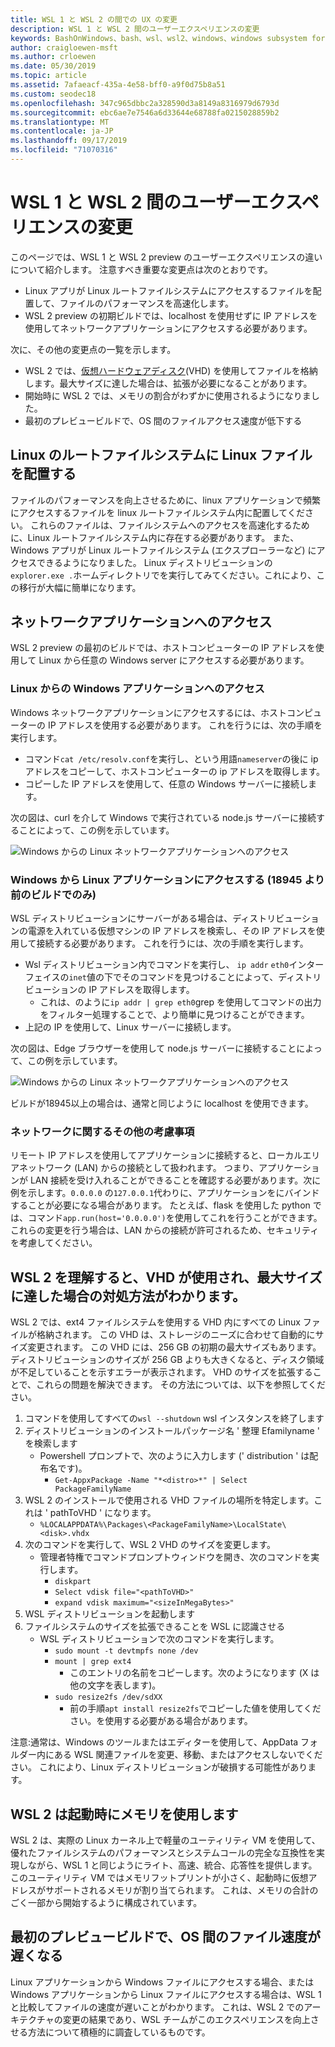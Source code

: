 ```yaml
---
title: WSL 1 と WSL 2 の間での UX の変更
description: WSL 1 と WSL 2 間のユーザーエクスペリエンスの変更
keywords: BashOnWindows、bash、wsl、wsl2、windows、windows subsystem for linux、windowssubsystem、ubuntu、debian、suse、windows 10
author: craigloewen-msft
ms.author: crloewen
ms.date: 05/30/2019
ms.topic: article
ms.assetid: 7afaeacf-435a-4e58-bff0-a9f0d75b8a51
ms.custom: seodec18
ms.openlocfilehash: 347c965dbbc2a328590d3a8149a8316979d6793d
ms.sourcegitcommit: ebc6ae7e7546a6d33644e68788fa0215028859b2
ms.translationtype: MT
ms.contentlocale: ja-JP
ms.lasthandoff: 09/17/2019
ms.locfileid: "71070316"
---
```

# <a name="user-experience-changes-between-wsl-1-and-wsl-2"></a>WSL 1 と WSL 2 間のユーザーエクスペリエンスの変更

このページでは、WSL 1 と WSL 2 preview のユーザーエクスペリエンスの違いについて紹介します。 注意すべき重要な変更点は次のとおりです。

- Linux アプリが Linux ルートファイルシステムにアクセスするファイルを配置して、ファイルのパフォーマンスを高速化します。
- WSL 2 preview の初期ビルドでは、localhost を使用せずに IP アドレスを使用してネットワークアプリケーションにアクセスする必要があります。

次に、その他の変更点の一覧を示します。

- WSL 2 では、[仮想ハードウェアディスク](https://en.wikipedia.org/wiki/VHD_(file_format))(VHD) を使用してファイルを格納します。最大サイズに達した場合は、拡張が必要になることがあります。
- 開始時に WSL 2 では、メモリの割合がわずかに使用されるようになりました。
- 最初のプレビュービルドで、OS 間のファイルアクセス速度が低下する

## <a name="place-your-linux-files-in-your-linux-root-file-system"></a>Linux のルートファイルシステムに Linux ファイルを配置する
ファイルのパフォーマンスを向上させるために、linux アプリケーションで頻繁にアクセスするファイルを linux ルートファイルシステム内に配置してください。 これらのファイルは、ファイルシステムへのアクセスを高速化するために、Linux ルートファイルシステム内に存在する必要があります。 また、Windows アプリが Linux ルートファイルシステム (エクスプローラーなど) にアクセスできるようになりました。 Linux ディストリビューションの`explorer.exe .`ホームディレクトリでを実行してみてください。これにより、この移行が大幅に簡単になります。 

## <a name="accessing-network-applications"></a>ネットワークアプリケーションへのアクセス
WSL 2 preview の最初のビルドでは、ホストコンピューターの IP アドレスを使用して Linux から任意の Windows server にアクセスする必要があります。

### <a name="accessing-windows-applications-from-linux"></a>Linux からの Windows アプリケーションへのアクセス
Windows ネットワークアプリケーションにアクセスするには、ホストコンピューターの IP アドレスを使用する必要があります。 これを行うには、次の手順を実行します。

- コマンド`cat /etc/resolv.conf`を実行し、という用語`nameserver`の後に ip アドレスをコピーして、ホストコンピューターの ip アドレスを取得します。 
- コピーした IP アドレスを使用して、任意の Windows サーバーに接続します。

次の図は、curl を介して Windows で実行されている node.js サーバーに接続することによって、この例を示しています。 

![Windows からの Linux ネットワークアプリケーションへのアクセス](media/wsl2-network-l2w.png)

### <a name="accessing-linux-applications-from-windows-only-in-builds-lower-than-18945"></a>Windows から Linux アプリケーションにアクセスする (18945 より前のビルドでのみ)
WSL ディストリビューションにサーバーがある場合は、ディストリビューションの電源を入れている仮想マシンの IP アドレスを検索し、その IP アドレスを使用して接続する必要があります。 これを行うには、次の手順を実行します。

- Wsl ディストリビューション内でコマンドを実行し、 `ip addr` `eth0`インターフェイスの`inet`値の下でそのコマンドを見つけることによって、ディストリビューションの IP アドレスを取得します。
   - これは、のように`ip addr | grep eth0`grep を使用してコマンドの出力をフィルター処理することで、より簡単に見つけることができます。
- 上記の IP を使用して、Linux サーバーに接続します。

次の図は、Edge ブラウザーを使用して node.js サーバーに接続することによって、この例を示しています。

![Windows からの Linux ネットワークアプリケーションへのアクセス](media/wsl2-network-w2l.jpg)

ビルドが18945以上の場合は、通常と同じように localhost を使用できます。 

### <a name="other-networking-considerations"></a>ネットワークに関するその他の考慮事項

リモート IP アドレスを使用してアプリケーションに接続すると、ローカルエリアネットワーク (LAN) からの接続として扱われます。 つまり、アプリケーションが LAN 接続を受け入れることができることを確認する必要があります。次に例を示します。`0.0.0.0` の`127.0.0.1`代わりに、アプリケーションをにバインドすることが必要になる場合があります。 たとえば、flask を使用した python では、コマンド`app.run(host='0.0.0.0')`を使用してこれを行うことができます。 これらの変更を行う場合は、LAN からの接続が許可されるため、セキュリティを考慮してください。 

## <a name="understanding-wsl-2-uses-a-vhd-and-what-to-do-if-you-reach-its-max-size"></a>WSL 2 を理解すると、VHD が使用され、最大サイズに達した場合の対処方法がわかります。
WSL 2 では、ext4 ファイルシステムを使用する VHD 内にすべての Linux ファイルが格納されます。 この VHD は、ストレージのニーズに合わせて自動的にサイズ変更されます。 この VHD には、256 GB の初期の最大サイズもあります。 ディストリビューションのサイズが 256 GB よりも大きくなると、ディスク領域が不足していることを示すエラーが表示されます。 VHD のサイズを拡張することで、これらの問題を解決できます。 その方法については、以下を参照してください。

1. コマンドを使用してすべての`wsl --shutdown` wsl インスタンスを終了します
2. ディストリビューションのインストールパッケージ名 ' 整理 Efamilyname ' を検索します
   - Powershell プロンプトで、次のように入力します (' distribution ' は配布名です)。
      - `Get-AppxPackage -Name "*<distro>*" | Select PackageFamilyName`
3. WSL 2 のインストールで使用される VHD ファイルの場所を特定します。これは ' pathToVHD ' になります。
     - `%LOCALAPPDATA%\Packages\<PackageFamilyName>\LocalState\<disk>.vhdx`
4. 次のコマンドを実行して、WSL 2 VHD のサイズを変更します。
   - 管理者特権でコマンドプロンプトウィンドウを開き、次のコマンドを実行します。
      - `diskpart`
      - `Select vdisk file="<pathToVHD>"`
      - `expand vdisk maximum="<sizeInMegaBytes>"`
5. WSL ディストリビューションを起動します
6. ファイルシステムのサイズを拡張できることを WSL に認識させる
   - WSL ディストリビューションで次のコマンドを実行します。
      - `sudo mount -t devtmpfs none /dev`
      - `mount | grep ext4`
         - このエントリの名前をコピーします。次のようになります (X は他の文字を表します)。
      - `sudo resize2fs /dev/sdXX`
         - 前の手順`apt install resize2fs`でコピーした値を使用してください。を使用する必要がある場合があります。

注意:通常は、Windows のツールまたはエディターを使用して、AppData フォルダー内にある WSL 関連ファイルを変更、移動、またはアクセスしないでください。 これにより、Linux ディストリビューションが破損する可能性があります。

## <a name="wsl-2-will-use-some-memory-on-startup"></a>WSL 2 は起動時にメモリを使用します
WSL 2 は、実際の Linux カーネル上で軽量のユーティリティ VM を使用して、優れたファイルシステムのパフォーマンスとシステムコールの完全な互換性を実現しながら、WSL 1 と同じようにライト、高速、統合、応答性を提供します。 このユーティリティ VM ではメモリフットプリントが小さく、起動時に仮想アドレスがサポートされるメモリが割り当てられます。 これは、メモリの合計のごく一部から開始するように構成されています。

## <a name="cross-os-file-speed-will-be-slower-in-initial-preview-builds"></a>最初のプレビュービルドで、OS 間のファイル速度が遅くなる
Linux アプリケーションから Windows ファイルにアクセスする場合、または Windows アプリケーションから Linux ファイルにアクセスする場合は、WSL 1 と比較してファイルの速度が遅いことがわかります。 これは、WSL 2 でのアーキテクチャの変更の結果であり、WSL チームがこのエクスペリエンスを向上させる方法について積極的に調査しているものです。
